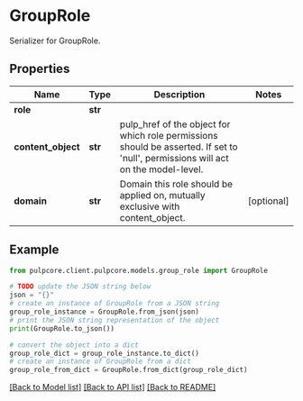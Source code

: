 # GroupRole

Serializer for GroupRole.

## Properties

Name | Type | Description | Notes
------------ | ------------- | ------------- | -------------
**role** | **str** |  | 
**content_object** | **str** | pulp_href of the object for which role permissions should be asserted. If set to &#39;null&#39;, permissions will act on the model-level. | 
**domain** | **str** | Domain this role should be applied on, mutually exclusive with content_object. | [optional] 

## Example

```python
from pulpcore.client.pulpcore.models.group_role import GroupRole

# TODO update the JSON string below
json = "{}"
# create an instance of GroupRole from a JSON string
group_role_instance = GroupRole.from_json(json)
# print the JSON string representation of the object
print(GroupRole.to_json())

# convert the object into a dict
group_role_dict = group_role_instance.to_dict()
# create an instance of GroupRole from a dict
group_role_from_dict = GroupRole.from_dict(group_role_dict)
```
[[Back to Model list]](../README.md#documentation-for-models) [[Back to API list]](../README.md#documentation-for-api-endpoints) [[Back to README]](../README.md)



